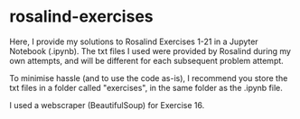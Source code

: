# rosalind-exercises

Here, I provide my solutions to Rosalind Exercises 1-21 in a Jupyter Notebook (.ipynb). The txt files I used were provided by Rosalind during my own attempts, and will be different for each subsequent problem attempt.

To minimise hassle (and to use the code as-is), I recommend you store the txt files in a folder called "exercises", in the same folder as the .ipynb file.

I used a webscraper (BeautifulSoup) for Exercise 16.
